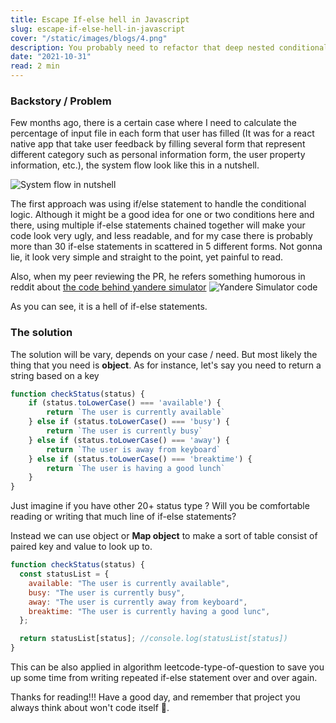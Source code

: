 ```yaml
---
title: Escape If-else hell in Javascript
slug: escape-if-else-hell-in-javascript
cover: "/static/images/blogs/4.png"
description: You probably need to refactor that deep nested conditional if-else statement.
date: "2021-10-31"
read: 2 min
---
```


### Backstory / Problem

Few months ago, there is a certain case where I need to calculate the percentage of input file in each form that user has filled (It was for a react native app that take user feedback by filling several form that represent different category such as personal information form, the user property information, etc.), the system flow look like this in a nutshell.

![System flow in nutshell](https://dev-to-uploads.s3.amazonaws.com/uploads/articles/3jaxjtqua09bslt0e1qq.jpg)

The first approach was using if/else statement to handle the conditional logic. Although it might be a good idea for one or two conditions here and there, using multiple if-else statements chained together will make your code look very ugly, and less readable, and for my case there is probably more than 30 if-else statements in scattered in 5 different forms. Not gonna lie, it look very simple and straight to the point, yet painful to read.

Also, when my peer reviewing the PR, he refers something humorous in reddit about [the code behind yandere simulator](https://www.reddit.com/r/ProgrammerHumor/comments/53uhsw/the_code_behind_yandere_simulator/)
![Yandere Simulator code](https://dev-to-uploads.s3.amazonaws.com/uploads/articles/j5m0oeqx4w8xcva3hf6x.png)

As you can see, it is a hell of if-else statements.

### The solution

The solution will be vary, depends on your case / need. But most likely the thing that you need is **object**. As for instance, let's say you need to return a string based on a key

```JavaScript
function checkStatus(status) {
    if (status.toLowerCase() === 'available') {
        return `The user is currently available`
    } else if (status.toLowerCase() === 'busy') {
        return `The user is currently busy`
    } else if (status.toLowerCase() === 'away') {
        return `The user is away from keyboard`
    } else if (status.toLowerCase() === 'breaktime') {
        return `The user is having a good lunch`
    }
}
```

Just imagine if you have other 20+ status type ? Will you be comfortable reading or writing that much line of if-else statements?

Instead we can use object or **Map object** to make a sort of table consist of paired key and value to look up to.

```javascript
function checkStatus(status) {
  const statusList = {
    available: "The user is currently available",
    busy: "The user is currently busy",
    away: "The user is currently away from keyboard",
    breaktime: "The user is currently having a good lunc",
  };

  return statusList[status]; //console.log(statusList[status])
}
```

This can be also applied in algorithm leetcode-type-of-question to save you up some time from writing repeated if-else statement over and over again.

Thanks for reading!!!
Have a good day, and remember that project you always think about won't code itself 🤪.
